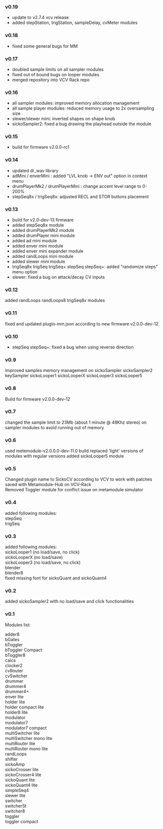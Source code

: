 ### v0.19
- update to v2.7.4 vcv release
- added stepStation, trigStation, sampleDelay, cvMeter modules

### v0.18
- fixed some general bugs for MM

### v0.17
- doubled sample limits on all sampler modules
- fixed out of bound bugs on looper modules
- merged repository into VCV Rack repo

### v0.16
- all sampler modules: improved memory allocation management
- all sample player modules: reduced memory usage to 2x oversampling size
- slewer/slewer mini: inverted shapes on shape knob
- sickoSampler2: fixed a bug drawing the playhead outside the module

### v0.15
- build for firmware v2.0.0-rc1

### v0.14
- updated dr_wav library
- adMini / enverMini : added "LVL knob -> ENV out" option in context menu
- drumPlayerMk2 / drumPlayerMini : change accent level range to 0-200%
- stepSeq8x / trigSeq8x: adjusted RECL and STOR buttons placement

### v0.13
- build for v2.0-dev-13 firmware
- added stepSeq8x module
- added drumPlayerMk2 module
- added drumPlayer mini module
- added ad mini module
- added enver mini module
- added enver mini expander module
- added randLoops mini module
- added slewer mini module
- trigSeq8x trigSeq trigSeq+ stepSeq stepSeq+: added "randomize steps" menu option
- slewer: fixed a bug on attack/decay CV inputs

### v0.12
added randLoops randLoops8 trigSeq8x modules

### v0.11
fixed and updated plugin-mm.json according to new firmware v2.0.0-dev-12

### v0.10
- stepSeq stepSeq+: fixed a bug when using reverse direction

### v0.9
Improved samples memory management on sickoSampler sickoSampler2 keySampler sickoLooper1 sickoLooperX sickoLooper3 sickoLooper5

### v0.8
Build for firmware v2.0.0-dev-12

### v0.7
changed the sample limit to 23Mb (about 1 minute @ 48Khz stereo) on sampler modules to avoid running out of memory

### v0.6
used metemodule-v2.0.0.0-dev-11.0 build
replaced 'light' versions of modules with regular versions
added sickoLooper5 module

### v0.5
Changed plugin name to SickoCV according to VCV to work with patches saved with Metamodule-Hub on VCV-Rack  
Removed Toggler module for conflict issue on metamodule simulator

### v0.4
added following modules:  
stepSeq  
trigSeq  

### v0.3
added following modules:  
sickoLooper1 (no load/save, no click)  
sickoLooperX (no load/save)  
sickoLooper3 (no load/save, no click)  
blender  
blender8  
fixed missing font for sickoQuant and sickoQuant4  

### v0.2
added sickoSampler2 with no load/save and click functionalities

### v0.1

Modules list:

adder8  
bGates  
bToggler  
bToggler Compact  
bToggler8  
calcs  
clocker2  
cvRouter  
cvSwitcher  
drummer  
drummer4  
drummer4+  
enver lite  
holder lite  
holder compact lite  
holder8 lite  
modulator  
modulator7  
modulator7 compact  
multiSwitcher lite  
multiSwitcher mono lite  
multiRouter lite  
multiRouter mono lite  
randLoops  
shifter  
sickoAmp  
sickoCrosser lite  
sickoCrosser4 lite  
sickoQuant lite  
sickoQuant4 lite  
simpleSeq4  
slewer lite  
switcher  
switcherSt  
switcher8  
toggler  
toggler compact  
